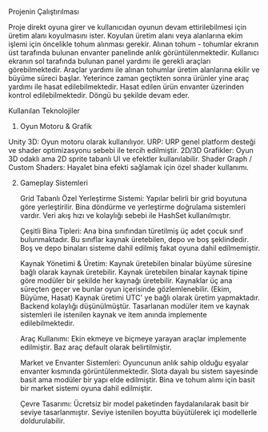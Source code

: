 Projenin Çalıştırılması

Proje direkt oyuna girer ve kullanıcıdan oyunun devam ettirilebilmesi için üretim alanı koyulmasını ister.
Koyulan üretim alanı veya alanlarına ekim işlemi için öncelikle tohum alınması gerekir.
Alınan tohum - tohumlar ekranın üst tarafında bulunan envanter panelinde anlık görüntülenmektedir.
Kullanıcı ekranın sol tarafında bulunan panel yardımı ile gerekli araçları görebilmektedir.
Araçlar yardımı ile alınan tohumlar üretim alanlarına ekilir ve büyüme süreci başlar.
Yeterince zaman geçtikten sonra ürünler yine araç yardımı ile hasat edilebilmektedir.
Hasat edilen ürün envanter üzerinden kontrol edilebilmektedir.
Döngü bu şekilde devam eder.

Kullanılan Teknolojiler

1. Oyun Motoru & Grafik

Unity 3D: Oyun motoru olarak kullanılıyor.
URP: URP genel platform desteği ve shader optimizasyonu sebebi ile tercih edilmiştir.
2D/3D Grafikler: Oyun 3D odaklı ama 2D sprite tabanlı UI ve efektler kullanılabilir.
Shader Graph / Custom Shaders: Hayalet bina efekti sağlamak için özel shader kullanımı.

2. Gameplay Sistemleri

	Grid Tabanlı Özel Yerleştirme Sistemi:
		Yapılar belirli bir grid boyutuna göre yerleştirilir.
		Bina döndürme ve yerleştirme doğrulama sistemleri vardır.
		Veri akış hızı ve kolaylığı sebebi ile HashSet kullanılmıştır.

	Çeşitli Bina Tipleri:
		Ana bina sınıfından türetilmiş üç adet çocuk sınıf bulunmaktadır.
		Bu sınıflar kaynak üretebilen, depo ve boş şeklindedir.
		Boş ve depo binaları sisteme dahil edilmiş fakat oyuna dahil edilmemiştir.

	Kaynak Yönetimi & Üretim:
		Kaynak üretebilen binalar büyüme süresine bağlı olarak kaynak üretebilir.
		Kaynak üretebilen binalar kaynak tipine göre modüler bir şekilde her kaynağı üretebilir.
		Kaynaklar üç ana süreçten geçer ve bunlar oyun içerisinde gözlemlenebilir. (Ekim, Büyüme, Hasat)
		Kaynak üretimi UTC' ye bağlı olarak üretim yapmaktadır. Backend kolaylığı düşünülmüştür.
		Tasarlanan modüler item ve kaynak sistemleri ile istenilen kaynak ve item anında implemente edilebilmektedir.

	Araç Kullanımı:
		Ekin ekmeye ve biçmeye yarayan araçlar implemente edilmiştir.
		Baz araç default olarak belirtilmiştir.

	Market ve Envanter Sistemleri:
		Oyuncunun anlık sahip olduğu eşyalar envanter kısmında görüntülenmektedir.
		Slota dayalı bu sistem sayesinde basit ama modüler bir yapı elde edilmiştir.
		Bina ve tohum alımı için basit bir market sistemi oyuna dahil edilmiştir.
	
	Çevre Tasarımı:
		Ücretsiz bir model paketinden faydalanılarak basit bir seviye tasarlanmıştır.
		Seviye istenilen boyutta büyütülerek içi modellerle doldurulabilir.
